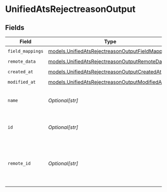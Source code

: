 # UnifiedAtsRejectreasonOutput


## Fields

| Field                                                                                                      | Type                                                                                                       | Required                                                                                                   | Description                                                                                                |
| ---------------------------------------------------------------------------------------------------------- | ---------------------------------------------------------------------------------------------------------- | ---------------------------------------------------------------------------------------------------------- | ---------------------------------------------------------------------------------------------------------- |
| `field_mappings`                                                                                           | [models.UnifiedAtsRejectreasonOutputFieldMappings](../models/unifiedatsrejectreasonoutputfieldmappings.md) | :heavy_check_mark:                                                                                         | N/A                                                                                                        |
| `remote_data`                                                                                              | [models.UnifiedAtsRejectreasonOutputRemoteData](../models/unifiedatsrejectreasonoutputremotedata.md)       | :heavy_check_mark:                                                                                         | N/A                                                                                                        |
| `created_at`                                                                                               | [models.UnifiedAtsRejectreasonOutputCreatedAt](../models/unifiedatsrejectreasonoutputcreatedat.md)         | :heavy_check_mark:                                                                                         | N/A                                                                                                        |
| `modified_at`                                                                                              | [models.UnifiedAtsRejectreasonOutputModifiedAt](../models/unifiedatsrejectreasonoutputmodifiedat.md)       | :heavy_check_mark:                                                                                         | N/A                                                                                                        |
| `name`                                                                                                     | *Optional[str]*                                                                                            | :heavy_minus_sign:                                                                                         | The name of the reject reason                                                                              |
| `id`                                                                                                       | *Optional[str]*                                                                                            | :heavy_minus_sign:                                                                                         | The UUID of the reject reason                                                                              |
| `remote_id`                                                                                                | *Optional[str]*                                                                                            | :heavy_minus_sign:                                                                                         | The remote ID of the reject reason in the context of the 3rd Party                                         |